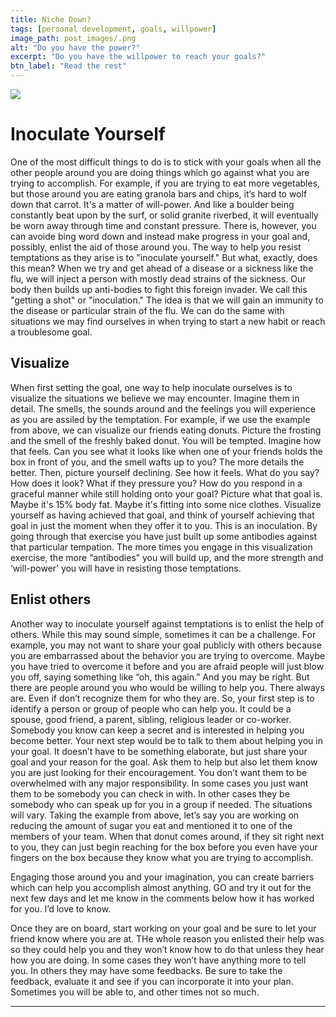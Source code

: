 ```yaml
---
title: Niche Down?
tags: [personal development, goals, willpower]
image_path: post_images/.png
alt: "Do you have the power?"
excerpt: "Do you have the willpower to reach your goals?"
btn_label: "Read the rest"
---
```

![][image]


# Inoculate Yourself

One of the most difficult things to do is to stick with your goals when all the other people around you are doing things which go against what you are trying to accomplish. For example, if you are trying to eat more vegetables, but those around you are eating granola bars and chips, it’s hard to wolf down that carrot. It's a matter of will-power. And like a boulder being constantly beat upon by the surf, or solid granite riverbed, it will eventually be worn away through time and constant pressure. There is, however, you can avoide bing word down and instead make progress in your goal and, possibly, enlist the aid of those around you. 
The way to help you resist temptations as they arise is to "inoculate yourself." But what, exactly, does this mean?
When we try and get ahead of a disease or a sickness like the flu, we will inject a person with mostly dead strains of the sickness. Our body then builds up anti-bodies to fight this foreign invader. We call this "getting a shot" or "inoculation." The idea is that we will gain an immunity to the disease or particular strain of the flu. We can do the same with situations we may find ourselves in when trying to start a new habit or reach a troublesome goal.

## Visualize

When first setting the goal, one way to help inoculate ourselves is to visualize the situations we believe we may encounter. Imagine them in detail. The smells, the sounds around and the feelings you will experience as you are assiled by the temptation. For example, if we use the example from above, we can visualize our friends eating donuts. Picture the frosting and the smell of the freshly baked donut. You will be tempted. Imagine how that feels. Can you see what it looks like when one of your friends holds the box in front of you, and the smell wafts up to you? The more details the better.
Then, picture yourself declining. See how it feels. What do you say? How does it look? What if they pressure you? How do you respond in a graceful manner while still holding onto your goal? Picture what that goal is. Maybe it's 15% body fat. Maybe it's fitting into some nice clothes. Visualize yourself as having achieved that goal, and think of yourself achieving that goal in just the moment when they offer it to you. 
This is an inoculation.
By going through that exercise you have just built up some antibodies against that particular tempation. The more times you engage in this visualization exercise, the more “antibodies” you will build up, and the more strength and ‘will-power’ you will have in resisting those temptations.

## Enlist others

Another way to inoculate yourself against temptations is to enlist the help of others. While this may sound simple, sometimes it can be a challenge.
For example, you may not want to share your goal publicly with others because you are embarrassed about the behavior you are trying to overcome. Maybe you have tried to overcome it before and you are afraid people will just blow you off, saying something like “oh, this again.”
And you may be right.
But there are people around you who would be willing to help you. There always are. Even if don’t recognize them for who they are. So, your first step is to identify a person or group of people who can help you. It could be a spouse, good friend, a parent, sibling, religious leader or co-worker. Somebody you know can keep a secret and is interested in helping you become better.
Your next step would be to talk to them about helping you in your goal. It doesn’t have to be something elaborate, but just share your goal and your reason for the goal. Ask them to help but also let them know you are just looking for their encouragement. You don’t want them to be overwhelmed with any major responsibility. In some cases you just want them to be somebody you can check in with. In other cases they be somebody who can speak up for you in a group if needed. The situations will vary.
Taking the example from above, let’s say you are working on reducing the amount of sugar you eat and mentioned it to one of the members of your team. When that donut comes around, if they sit right next to you, they can just begin reaching for the box before you even have your fingers on the box because they know what you are trying to accomplish.

Engaging those around you and your imagination, you can create barriers which can help you accomplish almost anything.
GO and try it out for the next few days and let me know in the comments below how it has worked for you. I’d love to know.


Once they are on board, start working on your goal and be sure to let your friend know where you are at. THe whole reason you enlisted their help was so they could help you and they won’t know how to do that unless they hear how you are doing. In some cases they won’t have anything more to tell you. In others they may have some feedbacks. Be sure to take the feedback, evaluate it and see if you can incorporate it into your plan. Sometimes you will be able to, and other times not so much.

---
[image]: /images/post_images/

